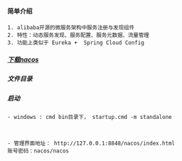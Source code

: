 #### 简单介绍

	1. alibaba开源的微服务架构中服务注册与发现组件
	2. 特性：动态服务发现、服务配置、服务元数据、流量管理
	3. 功能上类似于 Eureka +  Spring Cloud Config
	
##### [下载nacos](https://github.com/alibaba/nacos/releases)

##### 文件目录


 
##### 启动

	- windows : cmd bin目录下， startup.cmd -m standalone

	

	- 管理界面地址： http://127.0.0.1:8848/nacos/index.html
	账号密码：nacos/nacos
	
	
	
